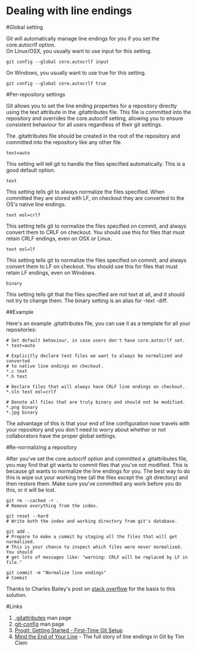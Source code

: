 Dealing with line endings
=========================

#Global setting

Git will automatically manage line endings for you if you set the core.autocrlf option.  
On Linux/OSX, you usually want to use input for this setting.
```
git config --global core.autocrlf input
```
On Windows, you usually want to use true for this setting.
```
git config --global core.autocrlf true
```

#Per-repository settings

Git allows you to set the line ending properties for a repository directly using the text attribute in the .gitattributes file. This file is committed into the repository and overrides the core.autocrlf setting, allowing you to ensure consistent behaviour for all users regardless of their git settings.

The .gitattributes file should be created in the root of the repository and committed into the repository like any other file.
```
text=auto
```
This setting will tell git to handle the files specified automatically. This is a good default option.
```
text
```
This setting tells git to always normalize the files specified. When committed they are stored with LF, on checkout they are converted to the OS's native line endings.
```
text eol=crlf
```
This setting tells git to normalize the files specified on commit, and always convert them to CRLF on checkout. You should use this for files that must retain CRLF endings, even on OSX or Linux.
```
text eol=lf
```
This setting tells git to normalize the files specified on commit, and always convert them to LF on checkout. You should use this for files that must retain LF endings, even on Windows.
```
binary
```
This setting tells git that the files specified are not text at all, and it should not try to change them. The binary setting is an alias for -text -diff.

##Example

Here's an example .gitattributes file, you can use it as a template for all your repositories:
```
# Set default behaviour, in case users don't have core.autocrlf set.
* text=auto

# Explicitly declare text files we want to always be normalized and converted 
# to native line endings on checkout.
*.c text
*.h text

# Declare files that will always have CRLF line endings on checkout.
*.sln text eol=crlf

# Denote all files that are truly binary and should not be modified.
*.png binary
*.jpg binary
```
The advantage of this is that your end of line configuration now travels with your repository and you don't need to worry about whether or not collaborators have the proper global settings.

#Re-normalizing a repository

After you've set the core.autocrlf option and committed a .gitattributes file, you may find that git wants to commit files that you've not modified. This is because git wants to normalize the line endings for you. The best way to do this is wipe out your working tree (all the files except the .git directory) and then restore them. Make sure you've committed any work before you do this, or it will be lost.
```
git rm --cached -r .
# Remove everything from the index.

git reset --hard
# Write both the index and working directory from git's database.

git add .
# Prepare to make a commit by staging all the files that will get normalized.
# This is your chance to inspect which files were never normalized. You should
# get lots of messages like: "warning: CRLF will be replaced by LF in file."

git commit -m "Normalize line endings"
# Commit
```

Thanks to Charles Bailey's post on [stack overflow](http://stackoverflow.com/questions/1510798/trying-to-fix-line-endings-with-git-filter-branch-but-having-no-luck/1511273#1511273) for the basis to this solution.

#Links

1. [.gitattributes](http://git-scm.com/docs/gitattributes#_checking-out_and_checking-in) man page
2. [git-config](http://git-scm.com/docs/git-config) man page
3. [Progit: Getting Started - First-Time Git Setup](http://git-scm.com/book/en/Getting-Started-First-Time-Git-Setup)
4. [Mind the End of Your Line](http://adaptivepatchwork.com/2012/03/01/mind-the-end-of-your-line/) - The full story of line endings in Git by Tim Clem
